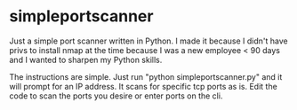 # simpleportscanner
Just a simple port scanner written in Python. I made it because I didn't have privs to install nmap at the time because I was a new employee < 90 days and I wanted to sharpen my Python skills.

The instructions are simple. Just run "python simpleportscanner.py" and it will prompt for an IP address. It scans for specific tcp ports as is. Edit the code to scan the ports you desire or enter ports on the cli.
